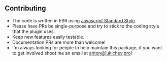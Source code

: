 ## Contributing

* The code is written in ES6 using [Javascript Standard Style](http://standardjs.com/).
* Please have PRs be single-purpose and try to stick to the coding style that the plugin uses.
* Keep new features easily testable.
* Documentation PRs are more than welcome!
* I'm always looking for people to help maintain this package, if you want to get involved shoot me an email at [anton@lukichev.pro](mailto:anton@lukichev.pro)!  
